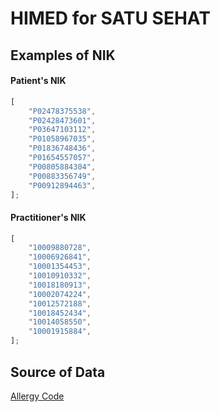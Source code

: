 # HIMED for SATU SEHAT

## Examples of NIK

#### Patient's NIK

```js
[
    "P02478375538",
    "P02428473601",
    "P03647103112",
    "P01058967035",
    "P01836748436",
    "P01654557057",
    "P00805884304",
    "P00883356749",
    "P00912894463",
];
```

#### Practitioner's NIK

```js
[
    "10009880728",
    "10006926841",
    "10001354453",
    "10010910332",
    "10018180913",
    "10002074224",
    "10012572188",
    "10018452434",
    "10014058550",
    "10001915884",
];
```

## Source of Data

[Allergy Code](https://docs.google.com/spreadsheets/d/1tN9lFaK2GJ3itObaMOQds8JkI8rjQE2tacYRRSNgPF8/edit#gid=1631373609)
